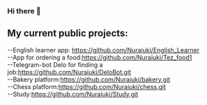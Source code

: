 ### Hi there 👋

<!--
**Nuraiuki/Nuraiuki** is a ✨ _special_ ✨ repository because its `README.md` (this file) appears on your GitHub profile.

Here are some ideas to get you started:

- 🔭 I’m currently working on ...
- 🌱 I’m currently learning ...
- 👯 I’m looking to collaborate on ...
- 🤔 I’m looking for help with ...
- 💬 Ask me about ...
- 📫 How to reach me: ...
- 😄 Pronouns: ...
- ⚡ Fun fact: ...
-->

## My current public projects:
--English learner app: https://github.com/Nuraiuki/English_Learner
<br/>
--App for ordering a food:https://github.com/Nuraiuki/Tez_food1
<br/>
--Telegram-bot Delo for finding a job:https://github.com/Nuraiuki/DeloBot.git
<br/>
--Bakery platform:https://github.com/Nuraiuki/bakery.git
<br/>
--Chess platform:https://github.com/Nuraiuki/chess.git
<br/>
--Study:https://github.com/Nuraiuki/Study.git

